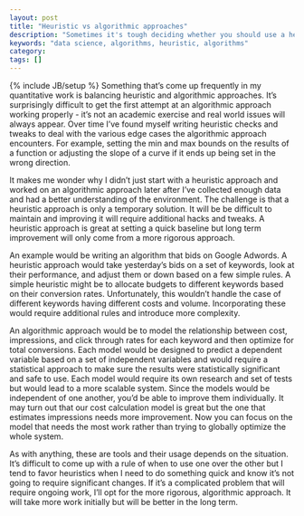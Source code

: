 ```yaml
---
layout: post
title: "Heuristic vs algorithmic approaches"
description: "Sometimes it's tough deciding whether you should use a heuristic or algorithmic approach. I tend to favor heuristic ones for quick and dirty projects but will opt for an algorithmic one for more complicated work."
keywords: "data science, algorithms, heuristic, algorithms"
category:
tags: []
---
```

{% include JB/setup %}
Something that’s come up frequently in my quantitative work is balancing heuristic and algorithmic approaches. It’s surprisingly difficult to get the first attempt at an algorithmic approach working properly - it’s not an academic exercise and real world issues will always appear. Over time I’ve found myself writing heuristic checks and tweaks to deal with the various edge cases the algorithmic approach encounters. For example, setting the min and max bounds on the results of a function or adjusting the slope of a curve if it ends up being set in the wrong direction.

It makes me wonder why I didn’t just start with a heuristic approach and worked on an algorithmic approach later after I’ve collected enough data and had a better understanding of the environment. The challenge is that a heuristic approach is only a temporary solution. It will be be difficult to maintain and improving it will require additional hacks and tweaks. A heuristic approach is great at setting a quick baseline but long term improvement will only come from a more rigorous approach.

An example would be writing an algorithm that bids on Google Adwords. A heuristic approach would take yesterday’s bids on a set of keywords, look at their performance, and adjust them or down based on a few simple rules. A simple heuristic might be to allocate budgets to different keywords based on their conversion rates. Unfortunately, this wouldn’t handle the case of different keywords having different costs and volume. Incorporating these would require additional rules and introduce more complexity.

An algorithmic approach would be to model the relationship between cost, impressions, and click through rates for each keyword and then optimize for total conversions. Each model would be designed to predict a dependent variable based on a set of independent variables and would require a statistical approach to make sure the results were statistically significant and safe to use. Each model would require its own research and set of tests but would lead to a more scalable system. Since the models would be independent of one another, you’d be able to improve them individually. It may turn out that our cost calculation model is great but the one that estimates impressions needs more improvement. Now you can focus on the model that needs the most work rather than trying to globally optimize the whole system.

As with anything, these are tools and their usage depends on the situation. It’s difficult to come up with a rule of when to use one over the other but I tend to favor heuristics when I need to do something quick and know it’s not going to require significant changes. If it’s a complicated problem that will require ongoing work, I’ll opt for the more rigorous, algorithmic approach. It will take more work initially but will be better in the long term.